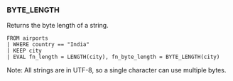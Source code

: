 <!--
This is generated by ESQL’s AbstractFunctionTestCase. Do no edit it. See ../README.md for how to regenerate it.
-->

### BYTE_LENGTH
Returns the byte length of a string.

```
FROM airports
| WHERE country == "India"
| KEEP city
| EVAL fn_length = LENGTH(city), fn_byte_length = BYTE_LENGTH(city)
```
Note: All strings are in UTF-8, so a single character can use multiple bytes.
